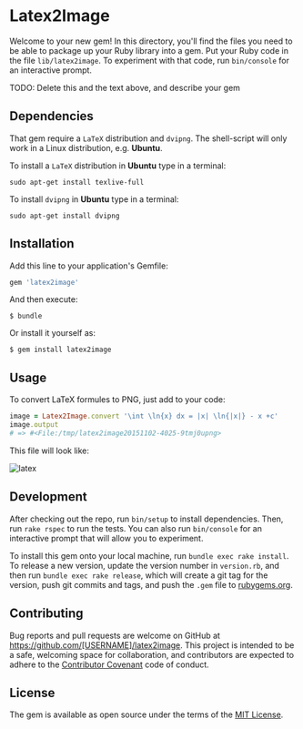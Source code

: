 # Latex2Image

Welcome to your new gem! In this directory, you'll find the files you need to be able to package up your Ruby library into a gem. Put your Ruby code in the file `lib/latex2image`. To experiment with that code, run `bin/console` for an interactive prompt.

TODO: Delete this and the text above, and describe your gem

## Dependencies

That gem require a `LaTeX` distribution and `dvipng`. The shell-script will only work in a Linux distribution, e.g. **Ubuntu**.

To install a `LaTeX` distribution in **Ubuntu** type in a terminal:

    sudo apt-get install texlive-full

To install `dvipng` in **Ubuntu** type in a terminal:

    sudo apt-get install dvipng


## Installation

Add this line to your application's Gemfile:

```ruby
gem 'latex2image'
```

And then execute:

    $ bundle

Or install it yourself as:

    $ gem install latex2image

## Usage

To convert LaTeX formules to PNG, just add to your code:

``` ruby
image = Latex2Image.convert '\int \ln{x} dx = |x| \ln{|x|} - x +c'
image.output
# => #<File:/tmp/latex2image20151102-4025-9tmj0upng>
```

This file will look like:

![latex](https://cloud.githubusercontent.com/assets/501867/10887518/9dd01140-816e-11e5-92d8-00db7249e7ae.png)

###

## Development

After checking out the repo, run `bin/setup` to install dependencies. Then, run `rake rspec` to run the tests. You can also run `bin/console` for an interactive prompt that will allow you to experiment.

To install this gem onto your local machine, run `bundle exec rake install`. To release a new version, update the version number in `version.rb`, and then run `bundle exec rake release`, which will create a git tag for the version, push git commits and tags, and push the `.gem` file to [rubygems.org](https://rubygems.org).

## Contributing

Bug reports and pull requests are welcome on GitHub at https://github.com/[USERNAME]/latex2image. This project is intended to be a safe, welcoming space for collaboration, and contributors are expected to adhere to the [Contributor Covenant](contributor-covenant.org) code of conduct.


## License

The gem is available as open source under the terms of the [MIT License](http://opensource.org/licenses/MIT).

